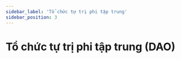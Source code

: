 ```yaml
---
sidebar_label: 'Tổ chức tự trị phi tập trung'
sidebar_position: 3
---
```

# Tổ chức tự trị phi tập trung (DAO)